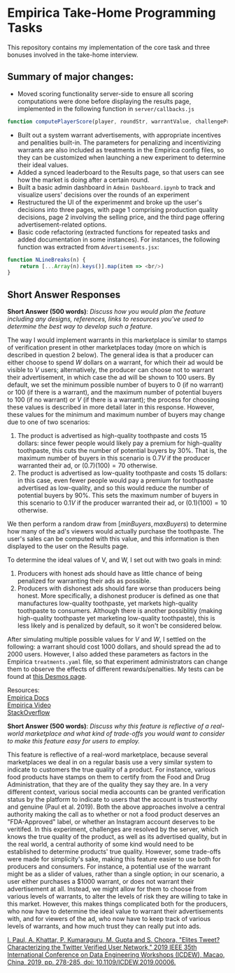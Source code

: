 # Empirica Take-Home Programming Tasks

This repository contains my implementation of the core task and three bonuses involved in the take-home interview.

## Summary of major changes:
* Moved scoring functionality server-side to ensure all scoring computations were done before displaying the results page, implemented in the following function in `server/callbacks.js`
```js
function computePlayerScore(player, roundStr, warrantValue, challengeProbability)
```
* Built out a system warrant advertisements, with appropriate incentives and penalities built-in. The parameters for penalizing and incentivizing warrants are also included as treatments in the Empirica config files, so they can be customized when launching a new experiment to determine their ideal values.
* Added a synced leaderboard to the Results page, so that users can see how the market is doing after a certain round.
* Built a basic admin dashboard in `Admin Dashboard.ipynb` to track and visualize users' decisions over the rounds of an experiment
* Restructured the UI of the experimenmt and broke up the user's decisions into three pages, with page 1 comprising production quality decisions, page 2 involving the selling price, and the third page offering advertisement-related options.
* Basic code refactoring (extracted functions for repeated tasks and added documentation in some instances). For instances, the following function was extracted from `Advertisements.jsx`:
```js
function NLineBreaks(n) {
    return [...Array(n).keys()].map(item => <br/>)
}
```

## Short Answer Responses
**Short Answer (500 words)**: *Discuss how you would plan the feature including any designs, references, links to resources you’ve used to determine the best way to develop such a feature.*<br/>

The way I would implement warrants in this marketplace is similar to stamps of verification present in other marketplaces today (more on which is described in question 2 below). The general idea is that a producer can either choose to spend $W$ dollars on a warrant, for which their ad would be visible to $V$ users; alternatively, the producer can choose not to warrant their advertisement, in which case the ad will be shown to $100$ users. By default, we set the minimum possible number of buyers to $0$ (if no warrant) or $100$ (if there is a warrant), and the maximum number of potential buyers to $100$ (if no warrant) or $V$ (if there is a warrant); the process for choosing these values is described in more detail later in this response. However, these values for the minimum and maximum number of buyers may change due to one of two scenarios:
1. The product is advertised as high-quality toothpaste and costs $15$ dollars: since fewer people would likely pay a premium for high-quality toothpaste, this cuts the number of potential buyers by $30$%. That is, the maximum number of buyers in this scenario is $0.7V$ if the producer warranted their ad, or $(0.7)(100)=70$ otherwise.
3. The product is advertised as low-quality toothpaste and costs $15$ dollars: in this case, even fewer people would pay a premium for toothpaste advertised as low-quality, and so this would reduce the number of potential buyers by $90$%. This sets the maximum number of buyers in this scenario to $0.1V$ if the producer warranted their ad, or $(0.1)(100)=10$ otherwise.

We then perform a random draw from $[minBuyers, maxBuyers)$ to determine how many of the ad's viewers would actually purchase the toothpaste. The user's sales can be computed with this value, and this information is then displayed to the user on the Results page.

To determine the ideal values of V, and W, I set out with two goals in mind:
1. Producers with honest ads should have as little chance of being penalized for warranting their ads as possible.
2. Producers with dishonest ads should fare worse than producers being honest. More specifically, a dishonest producer is defined as one that manufactures low-quality toothpaste, yet markets high-quality toothpaste to consumers. Although there is another possiblitiy (making high-quality toothpaste yet marketing low-quality toothpaste), this is less likely and is penalized by default, so it won't be considered below.

After simulating multiple possible values for $V$ and $W$, I settled on the following: a warrant should cost $1000$ dollars, and should spread the ad to $2000$ users. However, I also added these parameters as factors in the Empirica `treatments.yaml` file, so that experiment administrators can change them to observe the effects of different rewards/penalties. My tests can be found at [this Desmos page](https://www.desmos.com/calculator/3pqruvoplp).

Resources:<br>
[Empirica Docs](https://docs.empirica.ly/tutorials/beginner-experiment-prisoners-dilemma)<br>
[Empirica Video](https://www.youtube.com/watch?v=1CiAwk-yrt8&pp=ygUIZW1waXJpY2E%3D)<br>
[StackOverflow](https://stackoverflow.com)<br>

**Short Answer (500 words)**: *Discuss why this feature is reflective of a real-world marketplace and what kind of trade-offs you would want to consider to make this feature easy for users to employ.*<br/>

This feature is reflective of a real-word marketplace, because several marketplaces we deal in on a regular basis use a very similar system to indicate to customers the true quality of a product. For instance, various food products have stamps on them to certify from the Food and Drug Administration, that they are of the quality they say they are. In a very different context, various social media accounts can be granted verification status by the platform to indicate to users that the account is trustworthy and genuine (Paul et al. 2019). Both the above approaches involve a central authority making the call as to whether or not a food product deserves an "FDA-Approved" label, or whether an Instagram account deserves to be veritifed. In this experiment, challenges are resolved by the server, which knows the true quality of the product, as well as its advertised quality, but in the real world, a central authority of some kind would need to be established to determine products' true quality. However, some trade-offs were made for simplicity's sake, making this feature easier to use both for producers and consumers. For instance, a potential use of the warrant might be as a slider of values, rather than a single option; in our scenario, a user either purchases a $1000 warrant, or does not warrant their advertisement at all. Instead, we might allow for them to choose from various levels of warrants, to alter the levels of risk they are willing to take in this market. However, this makes things complicated both for the producers, who now have to determine the ideal value to warrant their advertisements with, and for viewers of the ad, who now have to keep track of various levels of warrants, and how much trust they can really put into ads.

[I. Paul, A. Khattar, P. Kumaraguru, M. Gupta and S. Chopra, "Elites Tweet? Characterizing the Twitter Verified User Network," 2019 IEEE 35th International Conference on Data Engineering Workshops (ICDEW), Macao, China, 2019, pp. 278-285, doi: 10.1109/ICDEW.2019.00006.](https://ieeexplore.ieee.org/abstract/document/8750923)

